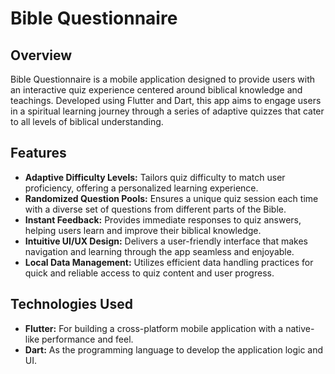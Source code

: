# Bible Questionnaire

## Overview
Bible Questionnaire is a mobile application designed to provide users with an interactive quiz experience centered around biblical knowledge and teachings. Developed using Flutter and Dart, this app aims to engage users in a spiritual learning journey through a series of adaptive quizzes that cater to all levels of biblical understanding. 

## Features
- **Adaptive Difficulty Levels:** Tailors quiz difficulty to match user proficiency, offering a personalized learning experience.
- **Randomized Question Pools:** Ensures a unique quiz session each time with a diverse set of questions from different parts of the Bible.
- **Instant Feedback:** Provides immediate responses to quiz answers, helping users learn and improve their biblical knowledge.
- **Intuitive UI/UX Design:** Delivers a user-friendly interface that makes navigation and learning through the app seamless and enjoyable.
- **Local Data Management:** Utilizes efficient data handling practices for quick and reliable access to quiz content and user progress.

## Technologies Used
- **Flutter:** For building a cross-platform mobile application with a native-like performance and feel.
- **Dart:** As the programming language to develop the application logic and UI.
